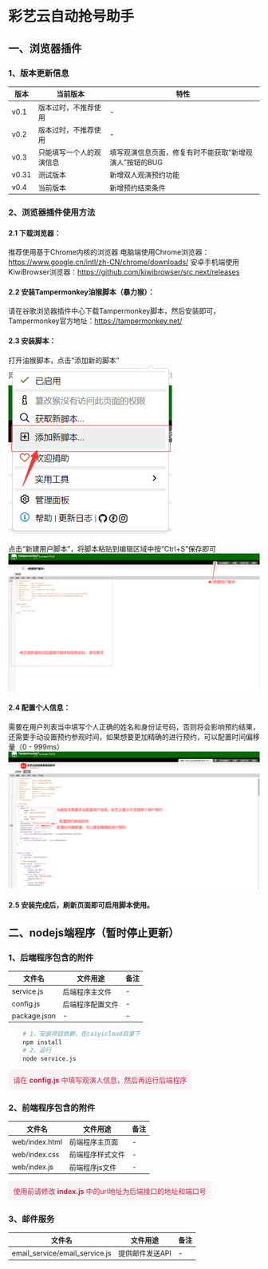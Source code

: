 # 彩艺云自动抢号助手
## 一、浏览器插件
### 1、版本更新信息
| 版本 | 当前版本| 特性 |
| --- | ---| ---| 
| v0.1 | 版本过时，不推荐使用 | - |
| v0.2 | 版本过时，不推荐使用 | - |
| v0.3 | 只能填写一个人的观演信息 | 填写观演信息页面，修复有时不能获取“新增观演人”按钮的BUG |
| v0.31 | 测试版本 | 新增双人观演预约功能 |
| v0.4 | 当前版本 | 新增预约结束条件 |

### 2、浏览器插件使用方法
#### 2.1 下载浏览器：
推荐使用基于Chrome内核的浏览器
电脑端使用Chrome浏览器：https://www.google.cn/intl/zh-CN/chrome/downloads/
安卓手机端使用KiwiBrowser浏览器：https://github.com/kiwibrowser/src.next/releases

#### 2.2 安装Tampermonkey油猴脚本（暴力猴）：
请在谷歌浏览器插件中心下载Tampermonkey脚本，然后安装即可，Tampermonkey官方地址：https://tampermonkey.net/

#### 2.3 安装脚本：
打开油猴脚本，点击“添加新的脚本”
![alt text](static/img1.png)

点击“新建用户脚本”，将脚本粘贴到编辑区域中按“Ctrl+S”保存即可
![alt text](static/img2.png)

#### 2.4 配置个人信息：
需要在用户列表当中填写个人正确的姓名和身份证号码，否则将会影响预约结果，还需要手动设置预约参观时间，如果想要更加精确的进行预约，可以配置时间偏移量（0 - 999ms）
![alt text](static/img3.png)

#### 2.5 安装完成后，刷新页面即可启用脚本使用。

## 二、nodejs端程序（暂时停止更新）
### 1、后端程序包含的附件
| 文件名 | 文件用途 | 备注 |
| --- | --- | --- |
| service.js | 后端程序主文件 | - |
| config.js | 后端程序配置文件 | - |
| package.json | - | - |

```bash
    # 1、安装项目依赖，在caiyicloud目录下
    npm install
    # 2、运行
    node service.js
```
<div style="background-color: yellow;display: inline-block; color: #c7254e;
    background-color: #f9f2f4; padding: 10px;border-radius: 8px">请在        <strong>config.js</strong> 中填写观演人信息，然后再运行后端程序</div>

### 2、前端程序包含的附件
| 文件名 | 文件用途 | 备注 |
| --- | --- | --- |
| web/index.html | 前端程序主页面 | - |
| web/index.css | 前端程序样式文件 | - |
| web/index.js | 前端程序js文件 | - |

<div style="background-color: yellow;display: inline-block; color: #c7254e;
    background-color: #f9f2f4; padding: 10px;border-radius: 8px">使用前请修改 <strong>index.js</strong> 中的url地址为后端接口的地址和端口号</div>

### 3、邮件服务
| 文件名 | 文件用途 | 备注 |
| --- | --- | --- |
| email_service/email_service.js | 提供邮件发送API | - |